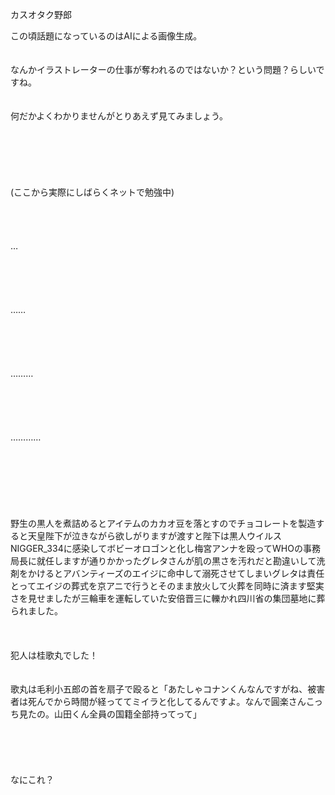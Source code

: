 <p>カスオタク野郎</p>
<p>
この頃話題になっているのはAIによる画像生成。<br>
<br>
<br>
なんかイラストレーターの仕事が奪われるのではないか？という問題？らしいですね。<br>
<br>
<br>
何だかよくわかりませんがとりあえず見てみましょう。<br>
<br>
<br>
<br>
<br>
<br>
<br>
(ここから実際にしばらくネットで勉強中)<br>
<br>
<br>
<br>
<br>
…<br>
<br>
<br>
<br>
<br>
<br>
……<br>
<br>
<br>
<br>
<br>
<br>
………<br>
<br>
<br>
<br>
<br>
<br>
…………<br>
<br>
<br>
<br>
<br>
<br>
<br>
<br>
野生の黒人を煮詰めるとアイテムのカカオ豆を落とすのでチョコレートを製造すると天皇陛下が泣きながら欲しがりますが渡すと陛下は黒人ウイルスNIGGER_334に感染してボビーオロゴンと化し梅宮アンナを殴ってWHOの事務局長に就任しますが通りかかったグレタさんが肌の黒さを汚れだと勘違いして洗剤をかけるとアバンティーズのエイジに命中して溺死させてしまいグレタは責任とってエイジの葬式を京アニで行うとそのまま放火して火葬を同時に済ます堅実さを見せましたが三輪車を運転していた安倍晋三に轢かれ四川省の集団墓地に葬られました。<br>
<br>
<br>
<br>
犯人は桂歌丸でした！<br>
<br>
<br>
歌丸は毛利小五郎の首を扇子で殴ると「あたしゃコナンくんなんですがね、被害者は死んでから時間が経っててミイラと化してるんですよ。なんで圓楽さんこっち見たの。山田くん全員の国籍全部持ってって」<br>
<br>
<br>
<br>
<br>
<br>
なにこれ？<br>
</p>
  
<!--
**aatame3/aatame3** is a ✨ _special_ ✨ repository because its `README.md` (this file) appears on your GitHub profile.

Here are some ideas to get you started:

- 🔭 I’m currently working on ...
- 🌱 I’m currently learning ...
- 👯 I’m looking to collaborate on ...
- 🤔 I’m looking for help with ...
- 💬 Ask me about ...
- 📫 How to reach me: ...
- 😄 Pronouns: ...
- ⚡ Fun fact: ...
-->
